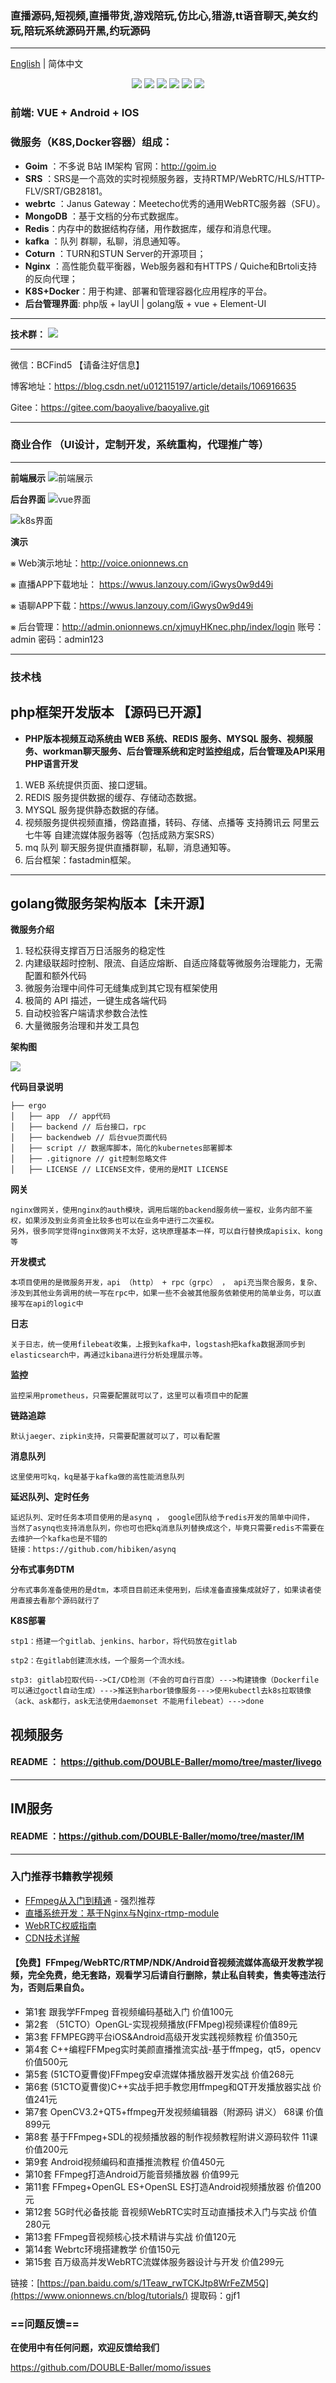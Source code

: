 ### 直播源码,短视频,直播带货,游戏陪玩,仿比心,猎游,tt语音聊天,美女约玩,陪玩系统源码开黑,约玩源码

----------------
[English](./README-en.md) | 简体中文

<div align=center>
<img src="https://img.shields.io/badge/php-7.3-blue"/>
<img src="https://img.shields.io/badge/golang-1.13-blue"/>
<img src="https://img.shields.io/badge/gin-1.4.0-lightBlue"/>
<img src="https://img.shields.io/badge/vue-2.6.10-brightgreen"/>
<img src="https://img.shields.io/badge/element--ui-2.12.0-green"/>
<img src="https://img.shields.io/badge/gorm-1.9.12-red"/>
</div>


### 前端: VUE + Android + IOS

### 微服务（K8S,Docker容器）组成：

- **Goim** ：不多说 B站 IM架构 官网：http://goim.io
- **SRS** ：SRS是一个高效的实时视频服务器，支持RTMP/WebRTC/HLS/HTTP-FLV/SRT/GB28181。
- **webrtc** ：Janus Gateway：Meetecho优秀的通用WebRTC服务器（SFU）。
- **MongoDB** ：基于文档的分布式数据库。
- **Redis**：内存中的数据结构存储，用作数据库，缓存和消息代理。
- **kafka** ：队列 群聊，私聊，消息通知等。
- **Coturn** ：TURN和STUN Server的开源项目；
- **Nginx** ：高性能负载平衡器，Web服务器和有HTTPS / Quiche和Brtoli支持的反向代理；
- **K8S+Docker**：用于构建、部署和管理容器化应用程序的平台。
- **后台管理界面**: php版 + layUI | golang版 + vue + Element-UI 
----------------

**技术群：**
![](https://img-blog.csdnimg.cn/20200623093238797.png)

----------------
微信：BCFind5 【请备注好信息】

博客地址：https://blog.csdn.net/u012115197/article/details/106916635

Gitee：https://gitee.com/baoyalive/baoyalive.git

----------------

### 商业合作 （UI设计，定制开发，系统重构，代理推广等）

----------------

**前端展示**
![前端展示](https://img-blog.csdnimg.cn/20210605203510511.jpg?x-oss-process=image/watermark,type_ZmFuZ3poZW5naGVpdGk,shadow_10,text_aHR0cHM6Ly9ibG9nLmNzZG4ubmV0L3UwMTIxMTUxOTc=,size_16,color_FFFFFF,t_70#pic_center)

**后台界面**
![vue界面](https://img-blog.csdnimg.cn/6a993757bb6e43698358ea12f838e8ad.png?x-oss-process=image/watermark,type_d3F5LXplbmhlaQ,shadow_50,text_Q1NETiBA5Y2I5aSc56CB54uC,size_20,color_FFFFFF,t_70,g_se,x_16#pic_center)

![k8s界面](https://img-blog.csdnimg.cn/ae959e8fb8994ef2a3b92356c3276890.png?x-oss-process=image/watermark,type_d3F5LXplbmhlaQ,shadow_50,text_Q1NETiBA5Y2I5aSc56CB54uC,size_20,color_FFFFFF,t_70,g_se,x_16#pic_center)

**演示**

⨳ Web演示地址：http://voice.onionnews.cn

⨳ 直播APP下载地址： https://wwus.lanzouy.com/iGwys0w9d49i

⨳ 语聊APP下载：https://wwus.lanzouy.com/iGwys0w9d49i

⨳ 后台管理：http://admin.onionnews.cn/xjmuyHKnec.php/index/login 账号：admin 密码：admin123

----------------

### 技术栈


## php框架开发版本 【源码已开源】

-  **PHP版本视频互动系统由 WEB 系统、REDIS 服务、MYSQL 服务、视频服务、workman聊天服务、后台管理系统和定时监控组成，后台管理及API采用PHP语言开发**

1. WEB 系统提供页面、接口逻辑。
2. REDIS 服务提供数据的缓存、存储动态数据。
3. MYSQL 服务提供静态数据的存储。
4. 视频服务提供视频直播，傍路直播，转码、存储、点播等 支持腾讯云 阿里云 七牛等 自建流媒体服务器等（包括成熟方案SRS）
5. mq 队列 聊天服务提供直播群聊，私聊，消息通知等。
6. 后台框架：fastadmin框架。
 
------------
## golang微服务架构版本【未开源】

**微服务介绍**

1. 轻松获得支撑百万日活服务的稳定性
2. 内建级联超时控制、限流、自适应熔断、自适应降载等微服务治理能力，无需配置和额外代码
3. 微服务治理中间件可无缝集成到其它现有框架使用
4. 极简的 API 描述，一键生成各端代码
5. 自动校验客户端请求参数合法性
6. 大量微服务治理和并发工具包

**架构图**

![](https://github.com/DOUBLE-Baller/momo/blob/master/doc/doc.jpg?raw=true)

**代码目录说明**

```
├── ergo
│   ├── app  // app代码
│   ├── backend // 后台接口，rpc
│   ├── backendweb // 后台vue页面代码
│   ├── script // 数据库脚本，简化的kubernetes部署脚本
│   ├── .gitignore // git控制忽略文件
│   ├── LICENSE // LICENSE文件，使用的是MIT LICENSE
```
**网关**
```
nginx做网关，使用nginx的auth模块，调用后端的backend服务统一鉴权，业务内部不鉴权，如果涉及到业务资金比较多也可以在业务中进行二次鉴权。
另外，很多同学觉得nginx做网关不太好，这块原理基本一样，可以自行替换成apisix、kong等
```
**开发模式**
```
本项目使用的是微服务开发，api （http） + rpc（grpc） ， api充当聚合服务，复杂、涉及到其他业务调用的统一写在rpc中，如果一些不会被其他服务依赖使用的简单业务，可以直接写在api的logic中
```
**日志**
```
关于日志，统一使用filebeat收集，上报到kafka中，logstash把kafka数据源同步到elasticsearch中，再通过kibana进行分析处理展示等。
```
**监控**
```
监控采用prometheus，只需要配置就可以了，这里可以看项目中的配置
```
**链路追踪**
```
默认jaeger、zipkin支持，只需要配置就可以了，可以看配置
```
**消息队列**
```
这里使用可kq，kq是基于kafka做的高性能消息队列
```
**延迟队列、定时任务**
```
延迟队列、定时任务本项目使用的是asynq ， google团队给予redis开发的简单中间件，
当然了asynq也支持消息队列，你也可也把kq消息队列替换成这个，毕竟只需要redis不需要在去维护一个kafka也是不错的
链接：https://github.com/hibiken/asynq
```
**分布式事务DTM**
```
分布式事务准备使用的是dtm，本项目目前还未使用到，后续准备直接集成就好了，如果读者使用直接去看那个源码就行了
```
**K8S部署**
```
stp1：搭建一个gitlab、jenkins、harbor，将代码放在gitlab

stp2：在gitlab创建流水线，一个服务一个流水线。

stp3: gitlab拉取代码-->CI/CD检测（不会的可自行百度）--->构建镜像（Dockerfile可以通过goctl自动生成）--->推送到harbor镜像服务--->使用kubectl去k8s拉取镜像（ack、ask都行，ask无法使用daemonset 不能用filebeat）--->done

```

## 视频服务

#### README ： https://github.com/DOUBLE-Baller/momo/tree/master/livego
------------

## IM服务

#### README ：https://github.com/DOUBLE-Baller/momo/tree/master/IM
------------

### 入门推荐书籍教学视频

* [FFmpeg从入门到精通](https://book.douban.com/subject/30178432/) - 强烈推荐
* [直播系统开发：基于Nginx与Nginx-rtmp-module](https://book.douban.com/subject/30423374/)
* [WebRTC权威指南](https://book.douban.com/subject/26915289/)
* [CDN技术详解](https://book.douban.com/subject/10759173/)

#### 【免费】FFmpeg/WebRTC/RTMP/NDK/Android音视频流媒体高级开发教学视频，完全免费，绝无套路，观看学习后请自行删除，禁止私自转卖，售卖等违法行为，否则后果自负。

* 第1套 跟我学FFmpeg 音视频编码基础入门 价值100元
* 第2套 （51CTO）OpenGL-实现视频播放(FFMpeg)视频课程价值89元
* 第3套 FFMPEG跨平台iOS&Android高级开发实践视频教程 价值350元
* 第4套 C++编程FFMpeg实时美颜直播推流实战-基于ffmpeg，qt5，opencv 价值500元
* 第5套 (51CTO夏曹俊)FFmpeg安卓流媒体播放器开发实战 价值268元
* 第6套 (51CTO夏曹俊)C++实战手把手教您用ffmpeg和QT开发播放器实战 价值241元
* 第7套 OpenCV3.2+QT5+ffmpeg开发视频编辑器（附源码 讲义） 68课 价值899元
* 第8套 基于FFmpeg+SDL的视频播放器的制作视频教程附讲义源码软件 11课 价值200元
* 第9套 Android视频编码和直播推流教程 价值450元
* 第10套 FFmpeg打造Android万能音频播放器 价值99元
* 第11套 FFmpeg+OpenGL ES+OpenSL ES打造Android视频播放器 价值200元
* 第12套 5G时代必备技能 音视频WebRTC实时互动直播技术入门与实战 价值280元
* 第13套 FFmpeg音视频核心技术精讲与实战 价值120元
* 第14套 Webrtc环境搭建教学 价值150元
* 第15套 百万级高并发WebRTC流媒体服务器设计与开发 价值299元

链接：[https://pan.baidu.com/s/1Teaw_rwTCKJtp8WrFeZM5Q](https://www.onionnews.cn/blog/tutorials/)
提取码：gjf1


### ==问题反馈==

**在使用中有任何问题，欢迎反馈给我们**

https://github.com/DOUBLE-Baller/momo/issues

